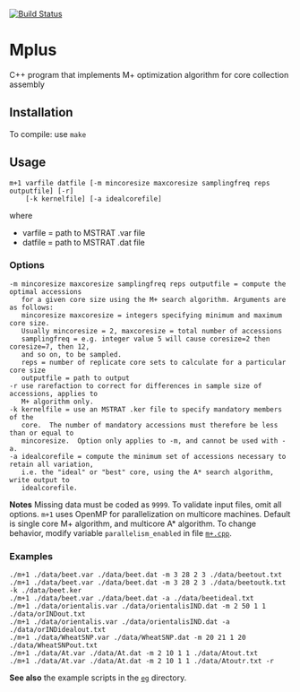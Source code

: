 [![Build Status](https://travis-ci.org/NCGRP/Mplus.svg?branch=master)](https://travis-ci.org/NCGRP/Mplus)

# Mplus

C++ program that implements M+ optimization algorithm for core collection assembly

## Installation
To compile:  use `make`

## Usage

    m+1 varfile datfile [-m mincoresize maxcoresize samplingfreq reps outputfile] [-r] 
        [-k kernelfile] [-a idealcorefile]
where

* varfile = path to MSTRAT .var file
* datfile = path to MSTRAT .dat file

### Options

    -m mincoresize maxcoresize samplingfreq reps outputfile = compute the optimal accessions
       for a given core size using the M+ search algorithm. Arguments are as follows:
       mincoresize maxcoresize = integers specifying minimum and maximum core size. 
       Usually mincoresize = 2, maxcoresize = total number of accessions
       samplingfreq = e.g. integer value 5 will cause coresize=2 then coresize=7, then 12, 
       and so on, to be sampled.
       reps = number of replicate core sets to calculate for a particular core size
       outputfile = path to output
    -r use rarefaction to correct for differences in sample size of accessions, applies to
       M+ algorithm only.
    -k kernelfile = use an MSTRAT .ker file to specify mandatory members of the 
       core.  The number of mandatory accessions must therefore be less than or equal to 
       mincoresize.  Option only applies to -m, and cannot be used with -a.
    -a idealcorefile = compute the minimum set of accessions necessary to retain all variation,
       i.e. the "ideal" or "best" core, using the A* search algorithm, write output to 
       idealcorefile.

**Notes** Missing data must be coded as `9999`. To validate input files, omit all
options. `m+1` uses OpenMP for parallelization on multicore machines. Default is
single core M+ algorithm, and multicore A* algorithm.  To change behavior,
modify variable `parallelism_enabled` in file [`m+.cpp`](https://github.com/NCGRP/Mplus/blob/4381af9396263ca2ea3d4b58f1cb25d6a0d0b8ca/m%2B.cpp#L1313).

### Examples

    ./m+1 ./data/beet.var ./data/beet.dat -m 3 28 2 3 ./data/beetout.txt
    ./m+1 ./data/beet.var ./data/beet.dat -m 3 28 2 3 ./data/beetoutk.txt -k ./data/beet.ker
    ./m+1 ./data/beet.var ./data/beet.dat -a ./data/beetideal.txt
    ./m+1 ./data/orientalis.var ./data/orientalisIND.dat -m 2 50 1 1 ./data/orINDout.txt
    ./m+1 ./data/orientalis.var ./data/orientalisIND.dat -a ./data/orINDidealout.txt
    ./m+1 ./data/WheatSNP.var ./data/WheatSNP.dat -m 20 21 1 20 ./data/WheatSNPout.txt
    ./m+1 ./data/At.var ./data/At.dat -m 2 10 1 1 ./data/Atout.txt
    ./m+1 ./data/At.var ./data/At.dat -m 2 10 1 1 ./data/Atoutr.txt -r


**See also** the example scripts in the [`eg`](eg/) directory.
